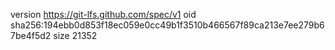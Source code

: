 version https://git-lfs.github.com/spec/v1
oid sha256:194ebb0d853f18ec059e0cc49b1f3510b466567f89ca213e7ee279b67be4f5d2
size 21352

